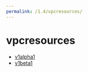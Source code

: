 ```yaml
---
permalink: /1.4/vpcresources/
---
```


# vpcresources



* [v1alpha1](v1alpha1/index.md)
* [v1beta1](v1beta1/index.md)